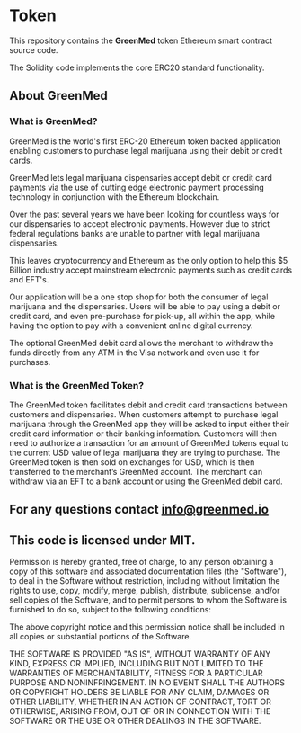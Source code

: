# Token

This repository contains the **GreenMed** token Ethereum smart contract source code.

The Solidity code implements the core ERC20 standard functionality. 


## About GreenMed
### What is GreenMed?
GreenMed is the world's first ERC-20 Ethereum token backed application enabling customers to purchase legal marijuana using their debit or credit cards.

GreenMed lets legal marijuana dispensaries accept debit or credit card payments via the use of cutting edge electronic payment processing technology in conjunction with the Ethereum blockchain.

Over the past several years we have been looking for countless ways for our dispensaries to accept electronic payments. However due to strict federal regulations banks are unable to partner with legal marijuana dispensaries.

This leaves cryptocurrency and Ethereum as the only option to help this $5 Billion industry accept mainstream electronic payments such as credit cards and EFT's.

Our application will be a one stop shop for both the consumer of legal marijuana and the dispensaries. Users will be able to pay using a debit or credit card, and even pre-purchase for pick-up, all within the app, while having the option to pay with a convenient online digital currency.

The optional GreenMed debit card allows the merchant to withdraw the funds directly from any ATM in the Visa network and even use it for purchases.

### What is the GreenMed Token?
The GreenMed token facilitates debit and credit card transactions between customers and dispensaries.
When customers attempt to purchase legal marijuana through the GreenMed app they will be asked to
input either their credit card information or their banking information. Customers will then need to
authorize a transaction for an amount of GreenMed tokens equal to the current USD value of legal
marijuana they are trying to purchase. The GreenMed token is then sold on exchanges for USD, which
is then transferred to the merchant’s GreenMed account. The merchant can withdraw via an EFT to a
bank account or using the GreenMed debit card.

## For any questions contact [info@greenmed.io](mailto://info@greenmed.io)

## This code is licensed under MIT.

Permission is hereby granted, free of charge, to any person obtaining a copy of this software and associated documentation files (the "Software"), to deal in the Software without restriction, including without limitation the rights to use, copy, modify, merge, publish, distribute, sublicense, and/or sell copies of the Software, and to permit persons to whom the Software is furnished to do so, subject to the following conditions:

The above copyright notice and this permission notice shall be included in all copies or substantial portions of the Software.

THE SOFTWARE IS PROVIDED "AS IS", WITHOUT WARRANTY OF ANY KIND, EXPRESS OR IMPLIED, INCLUDING BUT NOT LIMITED TO THE WARRANTIES OF MERCHANTABILITY, FITNESS FOR A PARTICULAR PURPOSE AND NONINFRINGEMENT. IN NO EVENT SHALL THE AUTHORS OR COPYRIGHT HOLDERS BE LIABLE FOR ANY CLAIM, DAMAGES OR OTHER LIABILITY, WHETHER IN AN ACTION OF CONTRACT, TORT OR OTHERWISE, ARISING FROM, OUT OF OR IN CONNECTION WITH THE SOFTWARE OR THE USE OR OTHER DEALINGS IN THE SOFTWARE.

